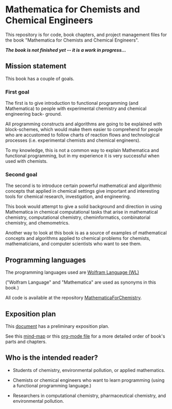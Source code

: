 # Mathematica for Chemists and Chemical Engineers

This repository is for code, book chapters, and project management files for the book "Mathematica for Chemists and Chemical Engineers".

***The book is not finished yet -- it is a work in progress...***

## Mission statement

This book has a couple of goals.

### First goal

The first is to give introduction to functional programming (and Mathematica) to people with 
experimental chemistry and chemical engineering back- ground. 

All programming constructs and algorithms are going to be explained with block-schemes, 
which would make them easier to comprehend for people who are accustomed to follow charts of reaction flows 
and technological processes (i.e. experimental chemists and chemical engineers). 

To my knowledge, this is not a common way to explain Mathematica and functional programming, 
but in my experience it is very successful when used with chemists.

### Second goal

The second is to introduce certain powerful mathematical and algorithmic concepts 
that applied in chemical settings give important and interesting tools for chemical research, investigation, and engineering.

This book would attempt to give a solid background and direction in using Mathematica 
in chemical computational tasks that arise in mathematical chemistry, computational chemistry, cheminformatics, 
combinatorial chemistry, and chemometrics.

Another way to look at this book is as a source of examples of mathematical concepts and algorithms 
applied to chemical problems for chemists, mathematicians, and computer scientists who want to see them.

## Programming languages

The programming languages used are 
[Wolfram Language (WL)](https://www.wolfram.com/language/) 

("Wolfram Language" and "Mathematica" are used as synonyms in this book.)

All code is available at the repository [MathematicaForChemistry](https://github.com/antononcube/MathematicaForChemistry). 

## Exposition plan

This [document](./Ideation/Mathematical-Treatement-of-Chemical-Problems.pdf) has a preliminary exposition plan.

See this [mind-map](./Ideation/Mathematica-for-Chemists-and-Chemical-Engineers-mind-map.pdf)
or 
this [org-mode file]()
for a more detailed order of book's parts and chapters.

## Who is the intended reader?

- Students of chemistry, environmental pollution, or applied mathematics.

- Chemists or chemical engineers who want to learn programming (using a functional programming language.)

- Researchers in computational chemistry, pharmaceutical chemistry, and environmental pollution.
